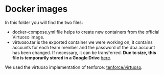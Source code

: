 # Docker images

In this folder you will find the two files: 
- docker-compose.yml file helps to create new containers from the official Virtuoso image.   
- virtuoso.tar is the exported container we were working on, it contains accounts for each team member and the password of the dba account has been changed. If necessary, it can be transferred. **Due to size, this file is temporarily stored in a Google Drive** [here](https://drive.google.com/file/d/1l53shsFXvpAz4fzh1YcO1qbHe-kw6uf8/view?usp=sharing).

We used the virtuoso implementation of tenforce: [tenforce/virtuoso](https://hub.docker.com/r/tenforce/virtuoso).
